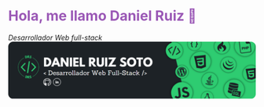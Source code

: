 <h1 style="color: #9b59b6">Hola, me llamo Daniel Ruiz 👋</h1>
<i>Desarrollador Web full-stack</i>
<img src="https://raw.githubusercontent.com/DanieloDEV24/DanieloDEV24/main/bannerGitHub-modified.png" style="border-radius:15">
